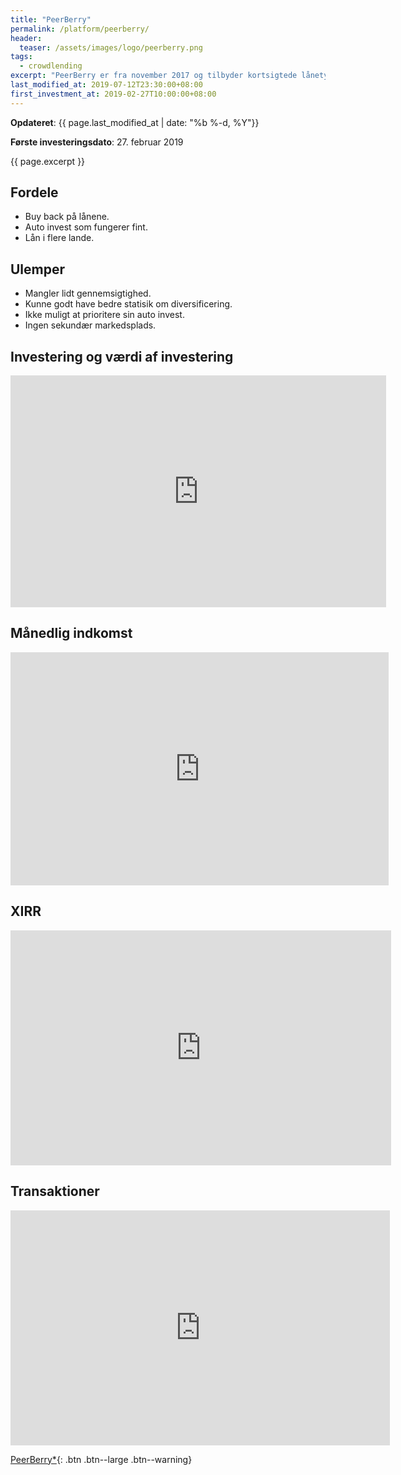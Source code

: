 ```yaml
---
title: "PeerBerry"
permalink: /platform/peerberry/
header:
  teaser: /assets/images/logo/peerberry.png
tags:
  - crowdlending
excerpt: "PeerBerry er fra november 2017 og tilbyder kortsigtede lånetyper med omkring 12% i årligt afkast og buy back garanti. Lån i bl.a. Polen, Kazakstan, Ukraine og Tjekkiet."
last_modified_at: 2019-07-12T23:30:00+08:00
first_investment_at: 2019-02-27T10:00:00+08:00
---
```


**Opdateret**: {{ page.last_modified_at | date: "%b %-d, %Y"}}

**Første investeringsdato**: 27. februar 2019

{{ page.excerpt }}

## Fordele

- Buy back på lånene.
- Auto invest som fungerer fint.
- Lån i flere lande.

## Ulemper

- Mangler lidt gennemsigtighed.
- Kunne godt have bedre statisik om diversificering.
- Ikke muligt at prioritere sin auto invest.
- Ingen sekundær markedsplads.

## Investering og værdi af investering

<iframe width="601" height="371" seamless frameborder="0" scrolling="no" src="https://docs.google.com/spreadsheets/d/e/2PACX-1vQKZZbdj1cM5A4yCXjtjhxowXHoMhioXI-OR-mEPmmGgqQhcSr250VUM8SGVvRkWZziWUYleizmqAC2/pubchart?oid=1615233694&amp;format=image"></iframe>

## Månedlig indkomst

<iframe width="605" height="373" seamless frameborder="0" scrolling="no" src="https://docs.google.com/spreadsheets/d/e/2PACX-1vQKZZbdj1cM5A4yCXjtjhxowXHoMhioXI-OR-mEPmmGgqQhcSr250VUM8SGVvRkWZziWUYleizmqAC2/pubchart?oid=446791439&amp;format=image"></iframe>

## XIRR

<iframe width="609" height="376" seamless frameborder="0" scrolling="no" src="https://docs.google.com/spreadsheets/d/e/2PACX-1vQKZZbdj1cM5A4yCXjtjhxowXHoMhioXI-OR-mEPmmGgqQhcSr250VUM8SGVvRkWZziWUYleizmqAC2/pubchart?oid=221523492&amp;format=image"></iframe>

## Transaktioner

<iframe width="607" height="376" seamless frameborder="0" scrolling="no" src="https://docs.google.com/spreadsheets/d/e/2PACX-1vQKZZbdj1cM5A4yCXjtjhxowXHoMhioXI-OR-mEPmmGgqQhcSr250VUM8SGVvRkWZziWUYleizmqAC2/pubchart?oid=1868241550&amp;format=image"></iframe>

[PeerBerry\*](/go/peerberry/){: .btn .btn--large .btn--warning}
